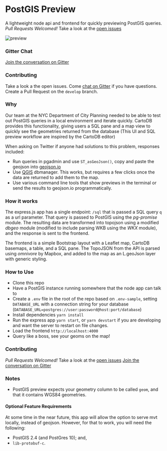 # PostGIS Preview

A lightweight node api and frontend for quickly previewing PostGIS queries. _Pull Requests Welcomed!_ Take a look at the [open issues](https://github.com/chriswhong/postgis-preview/issues)

![preview](https://cloud.githubusercontent.com/assets/1833820/14897977/7e8088cc-0d52-11e6-9c0e-b56f3b2af954.gif)

### Gitter Chat

[Join the conversation on Gitter](https://gitter.im/postgis-preview/Lobby#)

### Contributing

Take a look a the open issues. Come [chat on Gitter](<(https://gitter.im/postgis-preview/Lobby#)>) if you have questions. Create a Pull Request on the `develop` branch.


### Why

Our team at the NYC Department of City Planning needed to be able to test out PostGIS queries in a local environment and iterate quickly. CartoDB provides this functionality, giving users a SQL pane and a map view to quickly see the geometries returned from the database (This UI and SQL preview workflow are inspired by the CartoDB editor)

When asking on Twitter if anyone had solutions to this problem, responses included:

- Run queries in pgadmin and use `ST_asGeoJson()`, copy and paste the geojson into [geojson.io](http://www.geojson.io)
- Use [QGIS](http://www.qgis.org/en/site/) dbmanager. This works, but requires a few clicks once the data are returned to add them to the map.
- Use various command line tools that show previews in the terminal or send the results to geojson.io programmatically.

### How it works

The express.js app has a single endpoint: `/sql` that is passed a SQL query `q` as a url parameter. That query is passed to PostGIS using the _pg-promise_ module. The resulting data are transformed into topojson using a modified _dbgeo_ module (modified to include parsing WKB using the _WKX_ module), and the response is sent to the frontend.

The frontend is a simple Bootstrap layout with a Leaflet map, CartoDB basemaps, a table, and a SQL pane. The TopoJSON from the API is parsed using _omnivore_ by Mapbox, and added to the map as an L.geoJson layer with generic styling.

### How to Use

- Clone this repo
- Have a PostGIS instance running somewhere that the node app can talk to
- Create a `.env` file in the root of the repo based on `.env-sample`, setting `DATABASE_URL` with a connection string for your database (`DATABASE_URL=postgres://user:password@host:port/database`)
- Install dependencies `yarn install`
- Run the express app `yarn start`, or `yarn devstart` if you are developing and want the server to restart on file changes.
- Load the frontend `http://localhost:4000`
- Query like a boss, see your geoms on the map!

### Contributing
_Pull Requests Welcomed!_  Take a look at the [open issues](https://github.com/chriswhong/postgis-preview/issues)
[Join the conversation on Gitter](https://gitter.im/postgis-preview/Lobby#)

### Notes

- PostGIS preview expects your geometry column to be called `geom`, and that it contains WGS84 geometries.

#### Optional Feature Requirements

At some time in the near future, this app will allow the option to serve mvt locally, instead of geojson. However, for that to work, you will need the following:

- PostGIS 2.4 (and PostGres 10); and,
- `lib-protobuf-c`.
